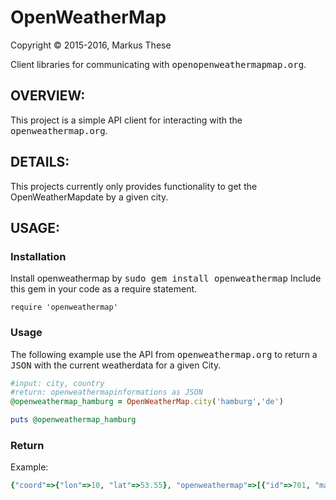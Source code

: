 OpenWeatherMap
==============


Copyright &copy; 2015-2016, Markus These

Client libraries for communicating with <tt>openopenweathermapmap.org</tt>.


OVERVIEW:
---------
This project is a simple API client for interacting with the <tt>openweathermap.org</tt>.


DETAILS:
--------
This projects currently only provides functionality to get the OpenWeatherMapdate by a given city.

USAGE:
------

### Installation

Install openweathermap by <tt>sudo gem install openweathermap</tt>
Include this gem in your code as a require statement.

    require 'openweathermap'

### Usage

The following example use the API from <tt>openweathermap.org</tt> to return a <tt>JSON</tt> with the current weatherdata for a given City.

```ruby
#input: city, country
#return: openweathermapinformations as JSON
@openweathermap_hamburg = OpenWeatherMap.city('hamburg','de')

puts @openweathermap_hamburg
```

### Return
Example:

```ruby
{"coord"=>{"lon"=>10, "lat"=>53.55}, "openweathermap"=>[{"id"=>701, "main"=>"Mist", "description"=>"mist", "icon"=>"50d"}], "base"=>"cmc stations", "main"=>{"temp"=>267.7, "pressure"=>1027, "humidity"=>100, "temp_min"=>267.15, "temp_max"=>268.15}, "wind"=>{"speed"=>1}, "clouds"=>{"all"=>90}, "dt"=>1453366159, "sys"=>{"type"=>1, "id"=>4883, "message"=>0.0032, "country"=>"DE", "sunrise"=>1453360917, "sunset"=>1453390865}, "id"=>2911298, "name"=>"Hamburg", "cod"=>200}
```
